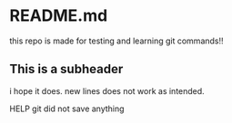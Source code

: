 # README.md
this repo is made for testing and learning git commands!!

## This is a subheader
i hope it does.
new lines does not work as intended.

HELP git did not save anything
